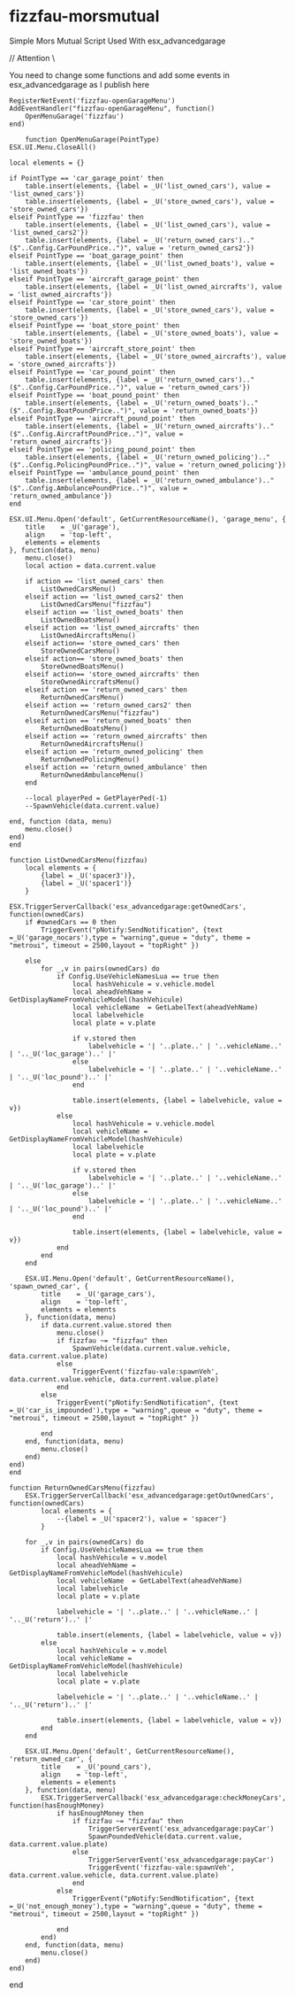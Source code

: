 # fizzfau-morsmutual
Simple Mors Mutual Script Used With esx_advancedgarage

// Attention \\

You need to change some functions and add some events in esx_advancedgarage as I publish here

	RegisterNetEvent('fizzfau-openGarageMenu')
	AddEventHandler("fizzfau-openGarageMenu", function()
	    OpenMenuGarage('fizzfau')
	end)

        function OpenMenuGarage(PointType)
	ESX.UI.Menu.CloseAll()
	
	local elements = {}
	
	if PointType == 'car_garage_point' then
		table.insert(elements, {label = _U('list_owned_cars'), value = 'list_owned_cars'})
		table.insert(elements, {label = _U('store_owned_cars'), value = 'store_owned_cars'})
	elseif PointType == 'fizzfau' then
		table.insert(elements, {label = _U('list_owned_cars'), value = 'list_owned_cars2'})
		table.insert(elements, {label = _U('return_owned_cars').." ($"..Config.CarPoundPrice..")", value = 'return_owned_cars2'})
	elseif PointType == 'boat_garage_point' then
		table.insert(elements, {label = _U('list_owned_boats'), value = 'list_owned_boats'})
	elseif PointType == 'aircraft_garage_point' then
		table.insert(elements, {label = _U('list_owned_aircrafts'), value = 'list_owned_aircrafts'})
	elseif PointType == 'car_store_point' then
		table.insert(elements, {label = _U('store_owned_cars'), value = 'store_owned_cars'})
	elseif PointType == 'boat_store_point' then
		table.insert(elements, {label = _U('store_owned_boats'), value = 'store_owned_boats'})
	elseif PointType == 'aircraft_store_point' then
		table.insert(elements, {label = _U('store_owned_aircrafts'), value = 'store_owned_aircrafts'})
	elseif PointType == 'car_pound_point' then
		table.insert(elements, {label = _U('return_owned_cars').." ($"..Config.CarPoundPrice..")", value = 'return_owned_cars'})
	elseif PointType == 'boat_pound_point' then
		table.insert(elements, {label = _U('return_owned_boats').." ($"..Config.BoatPoundPrice..")", value = 'return_owned_boats'})
	elseif PointType == 'aircraft_pound_point' then
		table.insert(elements, {label = _U('return_owned_aircrafts').." ($"..Config.AircraftPoundPrice..")", value = 'return_owned_aircrafts'})
	elseif PointType == 'policing_pound_point' then
		table.insert(elements, {label = _U('return_owned_policing').." ($"..Config.PolicingPoundPrice..")", value = 'return_owned_policing'})
	elseif PointType == 'ambulance_pound_point' then
		table.insert(elements, {label = _U('return_owned_ambulance').." ($"..Config.AmbulancePoundPrice..")", value = 'return_owned_ambulance'})
	end
	
	ESX.UI.Menu.Open('default', GetCurrentResourceName(), 'garage_menu', {
		title    = _U('garage'),
		align    = 'top-left',
		elements = elements
	}, function(data, menu)
		menu.close()
		local action = data.current.value
		
		if action == 'list_owned_cars' then
			ListOwnedCarsMenu()
		elseif action == 'list_owned_cars2' then
			ListOwnedCarsMenu("fizzfau")
		elseif action == 'list_owned_boats' then
			ListOwnedBoatsMenu()
		elseif action == 'list_owned_aircrafts' then
			ListOwnedAircraftsMenu()
		elseif action== 'store_owned_cars' then
			StoreOwnedCarsMenu()
		elseif action== 'store_owned_boats' then
			StoreOwnedBoatsMenu()
		elseif action== 'store_owned_aircrafts' then
			StoreOwnedAircraftsMenu()
		elseif action == 'return_owned_cars' then
			ReturnOwnedCarsMenu()
		elseif action == 'return_owned_cars2' then
			ReturnOwnedCarsMenu("fizzfau")
		elseif action == 'return_owned_boats' then
			ReturnOwnedBoatsMenu()
		elseif action == 'return_owned_aircrafts' then
			ReturnOwnedAircraftsMenu()
		elseif action == 'return_owned_policing' then
			ReturnOwnedPolicingMenu()
		elseif action == 'return_owned_ambulance' then
			ReturnOwnedAmbulanceMenu()
		end
		
		--local playerPed = GetPlayerPed(-1)
		--SpawnVehicle(data.current.value)
		
	end, function (data, menu)
		menu.close()
	end)
	end

	function ListOwnedCarsMenu(fizzfau)
		local elements = {
			{label = _U('spacer3')},
			{label = _U('spacer1')}
		}
	
	ESX.TriggerServerCallback('esx_advancedgarage:getOwnedCars', function(ownedCars)
		if #ownedCars == 0 then
			TriggerEvent("pNotify:SendNotification", {text =_U('garage_nocars'),type = "warning",queue = "duty", theme = "metroui", timeout = 2500,layout = "topRight" })

		else
			for _,v in pairs(ownedCars) do
				if Config.UseVehicleNamesLua == true then
					local hashVehicule = v.vehicle.model
					local aheadVehName = GetDisplayNameFromVehicleModel(hashVehicule)
					local vehicleName  = GetLabelText(aheadVehName)
					local labelvehicle
					local plate = v.plate
					
					if v.stored then
						labelvehicle = '| '..plate..' | '..vehicleName..' | '.._U('loc_garage')..' |'
					else
						labelvehicle = '| '..plate..' | '..vehicleName..' | '.._U('loc_pound')..' |'
					end
					
					table.insert(elements, {label = labelvehicle, value = v})
				else
					local hashVehicule = v.vehicle.model
					local vehicleName = GetDisplayNameFromVehicleModel(hashVehicule)
					local labelvehicle
					local plate = v.plate
					
					if v.stored then
						labelvehicle = '| '..plate..' | '..vehicleName..' | '.._U('loc_garage')..' |'
					else
						labelvehicle = '| '..plate..' | '..vehicleName..' | '.._U('loc_pound')..' |'
					end
					
					table.insert(elements, {label = labelvehicle, value = v})
				end
			end
		end
		
		ESX.UI.Menu.Open('default', GetCurrentResourceName(), 'spawn_owned_car', {
			title    = _U('garage_cars'),
			align    = 'top-left',
			elements = elements
		}, function(data, menu)
			if data.current.value.stored then
				menu.close()
				if fizzfau ~= "fizzfau" then
					SpawnVehicle(data.current.value.vehicle, data.current.value.plate)
				else
					TriggerEvent('fizzfau-vale:spawnVeh', data.current.value.vehicle, data.current.value.plate)
				end
			else
				TriggerEvent("pNotify:SendNotification", {text =_U('car_is_impounded'),type = "warning",queue = "duty", theme = "metroui", timeout = 2500,layout = "topRight" })

			end
		end, function(data, menu)
			menu.close()
		end)
	end)
	end

	function ReturnOwnedCarsMenu(fizzfau)
		ESX.TriggerServerCallback('esx_advancedgarage:getOutOwnedCars', function(ownedCars)
			local elements = {
				--{label = _U('spacer2'), value = 'spacer'}
			}
		
		for _,v in pairs(ownedCars) do
			if Config.UseVehicleNamesLua == true then
				local hashVehicule = v.model
				local aheadVehName = GetDisplayNameFromVehicleModel(hashVehicule)
				local vehicleName  = GetLabelText(aheadVehName)
				local labelvehicle
				local plate = v.plate
				
				labelvehicle = '| '..plate..' | '..vehicleName..' | '.._U('return')..' |'
				
				table.insert(elements, {label = labelvehicle, value = v})
			else
				local hashVehicule = v.model
				local vehicleName = GetDisplayNameFromVehicleModel(hashVehicule)
				local labelvehicle
				local plate = v.plate
				
				labelvehicle = '| '..plate..' | '..vehicleName..' | '.._U('return')..' |'
				
				table.insert(elements, {label = labelvehicle, value = v})
			end
		end
		
		ESX.UI.Menu.Open('default', GetCurrentResourceName(), 'return_owned_car', {
			title    = _U('pound_cars'),
			align    = 'top-left',
			elements = elements
		}, function(data, menu)
			ESX.TriggerServerCallback('esx_advancedgarage:checkMoneyCars', function(hasEnoughMoney)
				if hasEnoughMoney then
					if fizzfau ~= "fizzfau" then
						TriggerServerEvent('esx_advancedgarage:payCar')
						SpawnPoundedVehicle(data.current.value, data.current.value.plate)
					else
						TriggerServerEvent('esx_advancedgarage:payCar')
						TriggerEvent('fizzfau-vale:spawnVeh', data.current.value.vehicle, data.current.value.plate)
					end
				else
					TriggerEvent("pNotify:SendNotification", {text =_U('not_enough_money'),type = "warning",queue = "duty", theme = "metroui", timeout = 2500,layout = "topRight" })

				end
			end)
		end, function(data, menu)
			menu.close()
		end)
	end)
end
